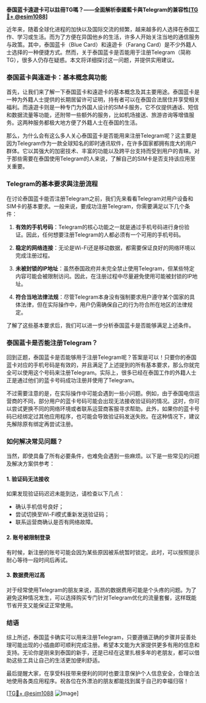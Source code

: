**泰国蓝卡遠遊卡可以註冊TG嗎？——全面解析泰國藍卡與Telegram的兼容性[[TG💪+ @esim1088](https://t.me/s/esim1088)]**

近年来，随着全球化进程的加快以及国际交流的频繁，越来越多的人选择在泰国工作、学习或生活。而为了方便在异国他乡的生活，许多人开始关注当地的通信服务与政策。其中，泰国蓝卡（Blue Card）和遠遊卡（Farang Card）是不少外籍人士选择的一种便捷方式。然而，关于泰国蓝卡是否能用于注册Telegram（简称TG），很多人仍存在疑惑。本文将详细探讨这一问题，并提供实用建议。

### 泰国蓝卡與遠遊卡：基本概念與功能

首先，让我们来了解一下泰国蓝卡和遠遊卡的基本概念及其主要用途。泰国蓝卡是一种为外籍人士提供的长期居留许可证明，持有者可以在泰国合法居住并享受相关福利。而遠遊卡则是一种专门为外国人设计的SIM卡服务，它不仅提供通话、短信和数据流量等功能，还附带一些额外的服务，比如机场接送、旅游咨询等增值服务。这两种服务都极大地方便了外籍人士在泰国的生活。

那么，为什么会有这么多人关心泰国蓝卡是否能用来注册Telegram呢？这主要是因为Telegram作为一款全球知名的即时通讯软件，在许多国家都拥有庞大的用户群体。它以其强大的加密技术、丰富的功能以及跨平台支持而受到用户的青睐。对于那些需要在泰国使用Telegram的人来说，了解自己的SIM卡是否支持该应用至关重要。

### Telegram的基本要求與注册流程

在讨论泰国蓝卡能否注册Telegram之前，我们先来看看Telegram对用户设备和SIM卡的基本要求。一般来说，要成功注册Telegram，你需要满足以下几个条件：

1. **有效的手机号码**：Telegram的核心功能之一就是通过手机号码进行身份验证。因此，任何想要注册Telegram的人都必须有一个可用的手机号码。
   
2. **稳定的网络连接**：无论是Wi-Fi还是移动数据，都需要保证良好的网络环境以完成注册过程。

3. **未被封锁的IP地址**：虽然泰国政府并未完全禁止使用Telegram，但某些特定内容可能会被限制访问。因此，在注册过程中尽量避免使用可能被封锁的IP地址。

4. **符合当地法律法规**：尽管Telegram本身没有强制要求用户遵守某个国家的具体法律，但在实际操作中，用户仍需确保自己的行为符合所在地区的法律规定。

了解了这些基本要求后，我们可以进一步分析泰国蓝卡是否能够满足上述条件。

### 泰国蓝卡是否能注册Telegram？

回到正题，泰国蓝卡是否能够用于注册Telegram呢？答案是可以！只要你的泰国蓝卡对应的手机号码是有效的，并且满足了上述提到的所有基本要求，那么你就完全可以使用这个号码来注册Telegram。实际上，很多已经在泰国工作的外籍人士正是通过他们的蓝卡号码成功注册并使用了Telegram。

不过需要注意的是，在实际操作中可能会遇到一些小问题。例如，由于泰国电信运营商的不同，部分用户的蓝卡号码可能会出现无法接收验证码的情况。这时，你可以尝试更换不同的网络环境或者联系运营商客服寻求帮助。此外，如果你的蓝卡号码已经绑定过其他应用程序，也可能会导致验证码发送失败。在这种情况下，建议先解除原有绑定再尝试注册。

### 如何解决常见问题？

当然，即使具备了所有必要条件，也难免会遇到一些麻烦。以下是一些常见的问题及解决方案供参考：

#### 1. 验证码无法接收
如果发现验证码迟迟未能到达，请检查以下几点：
- 确认手机信号良好；
- 尝试切换至Wi-Fi模式重新发送验证码；
- 联系运营商确认是否有网络故障。

#### 2. 账号被限制登录
有时候，新注册的账号可能会因为某些原因被系统暂时锁定。此时，可以按照提示耐心等待一段时间后再试。

#### 3. 数据费用过高
对于经常使用Telegram的朋友来说，高昂的数据费用可能是个头疼的问题。为了避免这种情况发生，可以选择购买专门针对Telegram优化的流量套餐，这样既能节省开支又能保证正常使用。

### 结语

综上所述，泰国蓝卡确实可以用来注册Telegram，只要遵循正确的步骤并妥善处理可能出现的小插曲即可顺利完成注册。希望本文能为大家提供更多有用的信息和支持。无论你是刚来到泰国的新手，还是已经在这里扎根多年的老朋友，都可以借助这些工具让自己的生活更加便利舒适。

最后提醒大家，在享受科技带来便利的同时也要注意保护个人信息安全，合理合法地使用各类应用程序。祝各位在外漂泊的朋友都能找到属于自己的幸福归宿！

[[TG💪+ @esim1088](https://t.me/s/esim1088) ![Image](https://i.postimg.cc/4NQfJmqS/Snipaste-2025-05-13-00-14-12.png)]